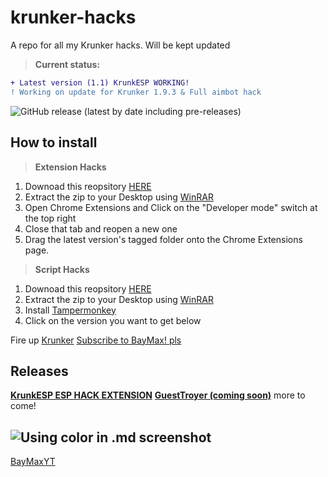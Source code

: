 # krunker-hacks
A repo for all my Krunker hacks. Will be kept updated

> **Current status:**
```diff
+ Latest version (1.1) KrunkESP WORKING!
! Working on update for Krunker 1.9.3 & Full aimbot hack
```
![GitHub release (latest by date including pre-releases)](https://img.shields.io/github/v/release/ZeWhiteHatHacker/krunker-hacks?color=green&include_prereleases&logo=green&logoColor=green&style=for-the-badge)

## How to install

> **Extension Hacks**
1. Downoad this reopsitory [HERE](http://bit.ly/2QWwRI2)
2. Extract the zip to your Desktop using [WinRAR](http://bit.ly/winrarinstall)
3. Open Chrome Extensions and Click on the "Developer mode" switch at the top right
4. Close that tab and reopen a new one
5. Drag the latest version's tagged folder onto the Chrome Extensions page.

> **Script Hacks**
1. Downoad this reopsitory [HERE](http://bit.ly/BayMaxMakesMoney)
2. Extract the zip to your Desktop using [WinRAR](http://bit.ly/winrarinstall)
3. Install [Tampermonkey](http://bit.ly/TampermonkeyExt)
4. Click on the version you want to get below


Fire up [Krunker](http://bit.ly/KrUnKeRiO)
[Subscribe to BayMax! pls](https://bit.ly/BayMaxYT)


## Releases
**[KrunkESP ESP HACK EXTENSION]()**
**[GuestTroyer (coming soon)]()**
more to come!



![Using color in .md screenshot](https://i.imgur.com/1R379g7.png)
------------------------------------------------------------------
[BayMaxYT](https://bit.ly/BayMaxYT)
